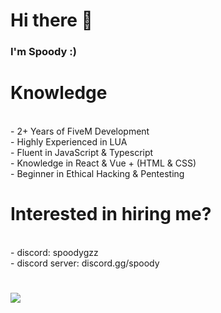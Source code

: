 # Hi there 👋

### I'm Spoody :)

<h1>Knowledge</h1>
<br>- 2+ Years of FiveM Development
<br>- Highly Experienced in LUA
<br>- Fluent in JavaScript & Typescript
<br>- Knowledge in React & Vue + (HTML & CSS)
<br>- Beginner in Ethical Hacking & Pentesting

<h1>Interested in hiring me?</h1>
<br>- discord: spoodygzz
<br>- discord server: discord.gg/spoody

<h1></h1>
<img src='https://media.tenor.com/UdISY4O42VQAAAAd/realistic-cat.gif'>
